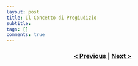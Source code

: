 ```yaml
---
layout: post
title: Il Concetto di Pregiudizio
subtitle:
tags: []
comments: true
---
```




<h3 style="text-align:center">
<a href="https://velitch.github.io/velitch/2021-11-02-01_01_il_paradigma/">< Previous </a>
|
<a href="https://velitch.github.io/velitch/2021-11-02-01_01_il_paradigma/">Next ></a>
</h3>
